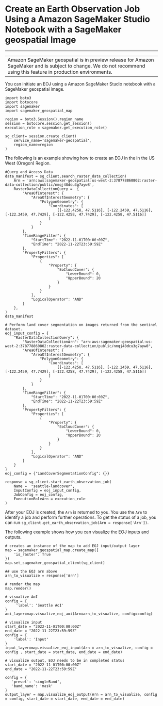 # Create an Earth Observation Job Using a Amazon SageMaker Studio Notebook with a SageMaker geospatial Image<a name="geospatial-eoj-ntb"></a>


****  

|  | 
| --- |
| Amazon SageMaker geospatial is in preview release for Amazon SageMaker and is subject to change\. We do not recommend using this feature in production environments\. | 

You can initiate an EOJ using a Amazon SageMaker Studio notebook with a SageMaker geospatial image\.

```
import boto3
import botocore
import sagemaker
import sagemaker_geospatial_map

region = boto3.Session().region_name
session = botocore.session.get_session()
execution_role = sagemaker.get_execution_role()

sg_client= session.create_client(
    service_name='sagemaker-geospatial',
    region_name=region
)
```

The following is an example showing how to create an EOJ in the in the US West \(Oregon\) Region\.

```
#Query and Access Data
data_manifest = sg_client.search_raster_data_collection(
    Arn = 'arn:aws:sagemaker-geospatial:us-west-2:378778860802:raster-data-collection/public/nmqj48dcu3g7ayw8',
    RasterDataCollectionQuery =  {
        "AreaOfInterest": {
            "AreaOfInterestGeometry": {
                "PolygonGeometry": {
                    "Coordinates": [
                        [[-122.4258, 47.5116], [-122.2459, 47.5116], [-122.2459, 47.7429], [-122.4258, 47.7429], [-122.4258, 47.5116]]
                    ]
                }
            }
        },
        "TimeRangeFilter": {
            "StartTime": "2022-11-01T00:00:00Z",
            "EndTime": "2022-11-22T23:59:59Z"
        },
        "PropertyFilters": {
            "Properties": [
                {
                    "Property": {
                        "EoCloudCover": {
                            "LowerBound": 0,
                            "UpperBound": 20
                        }
                    }
                }
            ],
            "LogicalOperator": "AND"
        }
    },
)
data_manifest

# Perform land cover segmentation on images returned from the sentinel dataset.
eoj_input_config = {
    "RasterDataCollectionQuery": {
        "RasterDataCollectionArn": "arn:aws:sagemaker-geospatial:us-west-2:378778860802:raster-data-collection/public/nmqj48dcu3g7ayw8",
        "AreaOfInterest": {
            "AreaOfInterestGeometry": {
                "PolygonGeometry": {
                    "Coordinates": [
                        [[-122.4258, 47.5116], [-122.2459, 47.5116], [-122.2459, 47.7429], [-122.4258, 47.7429], [-122.4258, 47.5116]]
                    ]
                }
            }
        },
        "TimeRangeFilter": {
            "StartTime": "2022-11-01T00:00:00Z",
            "EndTime": "2022-11-22T23:59:59Z"
        },
        "PropertyFilters": {
            "Properties": [
                {
                    "Property": {
                        "EoCloudCover": {
                            "LowerBound": 0,
                            "UpperBound": 20
                        }
                    }
                }
            ],
            "LogicalOperator": "AND"
        }
    }
}
eoj_config = {"LandCoverSegmentationConfig": {}}

response = sg_client.start_earth_observation_job(
    Name =  "seattle-landcover", 
    InputConfig = eoj_input_config,
    JobConfig = eoj_config, 
    ExecutionRoleArn = execution_role
)
```

After your EOJ is created, the `Arn` is returned to you\. You use the `Arn` to identify a job and perform further operations\. To get the status of a job, you can run `sg_client.get_earth_observation_job(Arn = response['Arn'])`\. 

The following example shows how you can visualize the EOJ inputs and outputs\.

```
# creates an instance of the map to add EOJ input/output layer
map = sagemaker_geospatial_map.create_map({
    'is_raster': True
})
map.set_sagemaker_geospatial_client(sg_client)

## use the EOJ arn above
arn_to_visualize = response['Arn']

# render the map
map.render()

# visualize AoI
config = {
     'label': 'Seattle AoI'
}
aoi_layer=map.visualize_eoj_aoi(Arn=arn_to_visualize, config=config)

# visualize input
start_date = "2022-11-01T00:00:00Z"
end_date = "2022-11-22T23:59:59Z"
config = {
    'label': 'Input'
}
input_layer=map.visualize_eoj_input(Arn = arn_to_visualize, config = config , start_date = start_date, end_date = end_date)

# visualize output, EOJ needs to be in completed status
start_date = "2022-11-01T00:00:00Z"
end_date = "2022-11-22T23:59:59Z"

config = {
   'preset': 'singleBand',
   'band_name': 'mask'
}
output_layer = map.visualize_eoj_output(Arn = arn_to_visualize, config = config, start_date = start_date, end_date = end_date)
```